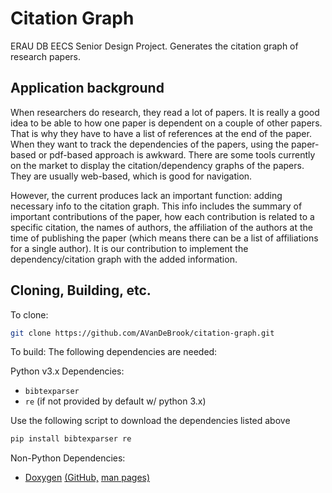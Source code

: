 # Citation Graph
ERAU DB EECS Senior Design Project. Generates the citation graph of research papers.

## Application background
When researchers do research, they read a lot of papers. It is really a good idea to be able to how one paper is dependent on a couple of other papers. That is why they have to have a list of references at the end of the paper. When they want to track the dependencies of the papers, using the paper-based or pdf-based approach is awkward. There are some tools currently on the market to display the citation/dependency graphs of the papers. They are usually web-based, which is good for navigation.

However, the current produces lack an important function: adding necessary info to the citation graph. This info includes the summary of important contributions of the paper, how each contribution is related to a specific citation, the names of authors, the affiliation of the authors at the time of publishing the paper (which means there can be a list of affiliations for a single author). It is our contribution to implement the dependency/citation graph with the added information.

## Cloning, Building, etc.
To clone:
```bash
git clone https://github.com/AVanDeBrook/citation-graph.git
```
To build:
The following dependencies are needed:

Python v3.x Dependencies:
* `bibtexparser`
* `re` (if not provided by default w/ python 3.x)

Use the following script to download the dependencies listed above
```bash
pip install bibtexparser re
```

Non-Python Dependencies:
* [Doxygen](https://www.doxygen.nl/index.html) [(GitHub,](https://github.com/doxygen/doxygen) [man pages)](https://docs.oracle.com/cd/E88353_01/html/E37839/doxygen-1.html)
